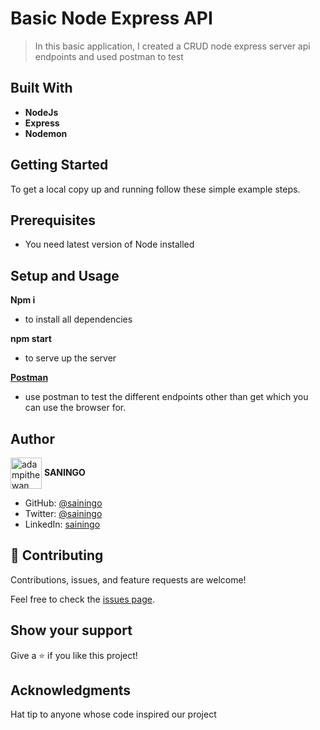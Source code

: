 # Basic Node Express API

> In this basic application, I created a CRUD node express server api endpoints and used postman to test


## Built With

- **NodeJs**
- **Express**
- **Nodemon**
  
## Getting Started
To get a local copy up and running follow these simple example steps.

## Prerequisites

- You need latest version of Node installed

## Setup and Usage
**Npm i**
- to install all dependencies

**npm start**
- to serve up the server


**[Postman](https://www.postman.com/)**
- use postman to test the different endpoints other than get which you can use the browser for.



## Author

<a href="https://github.com/sainingo" target="blank"><img align="center"
      src="https://avatars.githubusercontent.com/u/32932447?s=40&v=4"
      alt="adampithewan" height="50" width="50"/></a> **SANINGO**
      
- GitHub: [@sainingo](https://github.com/sainingo)
- Twitter: [@sainingo](https://www.linkedin.com/in/sainingo/)
- LinkedIn: [sainingo](https://twitter.com/saningoInn)

## 🤝 Contributing

Contributions, issues, and feature requests are welcome!

Feel free to check the [issues page](https://github.com/sainingo/node-crud-api//issues).

## Show your support

Give a ⭐️ if you like this project!

## Acknowledgments
Hat tip to anyone whose code inspired our project
  
